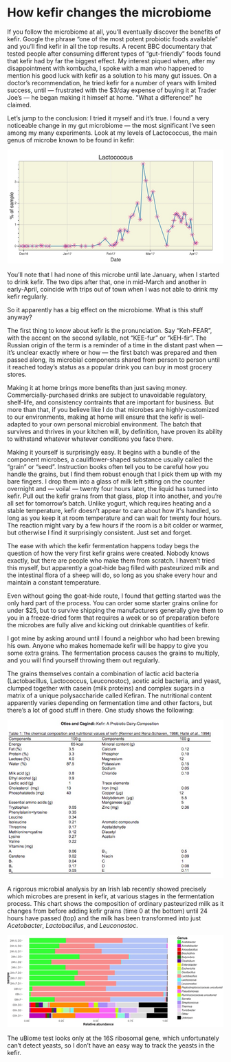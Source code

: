 # How kefir changes the microbiome
If you follow the microbiome at all, you’ll eventually discover the benefits of kefir. Google the phrase “one of the most potent probiotic foods available” and you’ll find kefir in all the top results. A recent BBC documentary that tested people after consuming different types of “gut-friendly” foods found that kefir had by far the biggest effect.  My interest piqued when, after my disappointment with kombucha, I spoke with a man who happened to mention his good luck with kefir as a solution to his many gut issues. On a doctor’s recommendation, he tried kefir for a number of years with limited success, until — frustrated with the $3/day expense of buying it at Trader Joe’s — he began making it himself at home. "What a difference!” he claimed.

Let’s jump to the conclusion: I tried it myself and it’s true. I found a very noticeable change in my gut microbiome — the most significant I’ve seen among my many experiments. Look at my levels of Lactococcus, the main genus of microbe known to be found in kefir:

![](/assets/62B8AA40-BB97-40FA-99EF-85EDFC81C407.jpg)

You’ll note that I had none of this microbe until late January, when I started to drink kefir. The two dips after that, one in mid-March and another in early-April, coincide with trips out of town when I was not able to drink my kefir regularly.

So it apparently has a big effect on the microbiome. What is this stuff anyway?

The first thing to know about kefir is the pronunciation. Say “Keh-FEAR”, with the accent on the second syllable, not “KEE-fur” or “kEH-fir”. The Russian origin of the term is a reminder of a time in the distant past when — it’s unclear exactly where or how — the first batch was prepared and then passed along, its microbial components shared from person to person until it reached today’s status as a popular drink you can buy in most grocery stores.

Making it at home brings more benefits than just saving money. Commercially-purchased drinks are subject to unavoidable regulatory, shelf-life, and consistency contraints that are important for business. But more than that, if you believe like I do that microbes are highly-customized to our environments, making at home will ensure that the kefir is well-adapted to your own personal microbial environment. The batch that survives and thrives in your kitchen will, by definition, have proven its ability to withstand whatever whatever conditions you face there.

Making it yourself is surprisingly easy. It begins with a bundle of the component microbes, a cauliflower-shaped substance usually called the “grain” or “seed”. Instruction books often tell you to be careful how you handle the grains, but I find them robust enough that I pick them up with my bare fingers. I drop them into a glass of milk left sitting on the counter overnight and — voila! — twenty four hours later, the liquid has turned into kefir. Pull out the kefir grains from that glass, plop it into another, and you’re all set for tomorrow’s batch. Unlike yogurt, which requires heating and a stable temperature, kefir doesn’t appear to care about how it's handled, so long as you keep it at room temperature and can wait for twenty four hours. The reaction might vary by a few hours if the room is a bit colder or warmer, but otherwise I find it surprisingly consistent. Just set and forget.

The ease with which the kefir fermentation happens today begs the question of how the very first kefir grains were created. Nobody knows exactly, but there are people who make them from scratch. I haven’t tried this myself, but apparently a goat-hide bag filled with pasteurized milk and the intestinal flora of a sheep will do, so long as you shake every hour and maintain a constant temperature. 

Even without going the goat-hide route, I found that getting started was the only hard part of the process. You can order some starter grains online for under $25, but to survive shipping the manufacturers generally give them to you in a freeze-dried form that requires a week or so of preparation before the microbes are fully alive and kicking out drinkable quantities of kefir.

I got mine by asking around until I found a neighbor who had been brewing his own. Anyone who makes homemade kefir will be happy to give you some extra grains. The fermentation process causes the grains to multiply, and you will find yourself throwing them out regularly.

The grains themselves contain a combination of lactic acid bacteria (Lactobacillus, Lactococcus, Leuconostoc), acetic acid bacteria, and yeast,  clumped together with casein (milk proteins) and complex sugars in a matrix of a unique polysaccharide called Kefiran. The nutritional content apparently varies depending on fermentation time and other factors, but there’s a lot of good stuff in there. One study shows the following:

![](/assets/kefir-oltes-nutrition.jpg)


A rigorous microbial analysis by an Irish lab recently showed precisely which microbes are present in kefir, at various stages in the fermentation process. This chart shows the composition of ordinary pasteurized milk as it changes from before adding kefir grains (time 0 at the bottom) until 24 hours have passed (top) and the milk has been transformed into just _Acetobacter_, _Lactobacillus_, and _Leuconostoc_.

![](/assets/kefir-microbial-makeup.jpg)

The uBiome test looks only at the 16S ribosomal gene, which unfortunately can’t detect yeasts, so I don’t have an easy way to track the yeasts in the kefir. 



